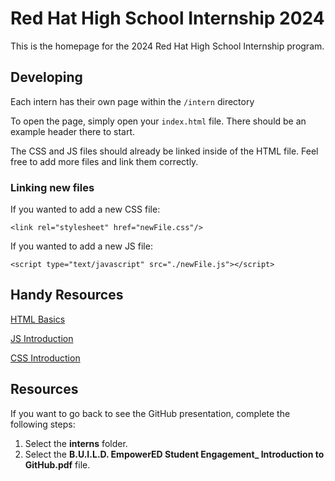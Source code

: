 # Red Hat High School Internship 2024

This is the homepage for the 2024 Red Hat High School Internship program.

## Developing

Each intern has their own page within the `/intern` directory

To open the page, simply open your `index.html` file. There should be an example header there to start.

The CSS and JS files should already be linked inside of the HTML file. Feel free to add more files and link them correctly.

### Linking new files

If you wanted to add a new CSS file:

`<link rel="stylesheet" href="newFile.css"/>`

If you wanted to add a new JS file:

`<script type="text/javascript" src="./newFile.js"></script>`

## Handy Resources

[HTML Basics](https://www.w3schools.com/html/html_basic.asp)

[JS Introduction](https://www.w3schools.com/js/js_intro.asp)

[CSS Introduction](https://www.w3schools.com/css/css_intro.asp)

## Resources

If you want to go back to see the GitHub presentation, complete the following steps:

1. Select the **interns** folder.
2. Select the **B.U.I.L.D. EmpowerED Student Engagement_ Introduction to GitHub.pdf** file. 
